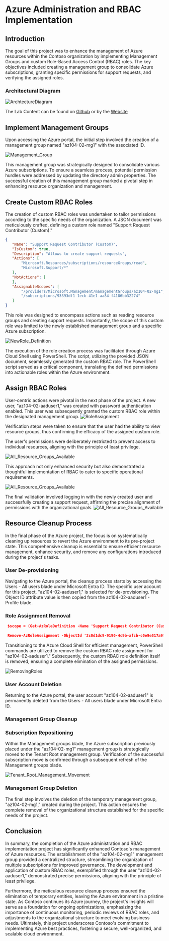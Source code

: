 

# Azure Administration and RBAC Implementation

## Introduction

The goal of this project was to enhance the management of Azure resources within the Contoso organization by implementing Management Groups and custom Role-Based Access Control (RBAC) roles. The key objectives included creating a management group to consolidate Azure subscriptions, granting specific permissions for support requests, and verifying the assigned roles.

### Architectural Diagram
![ArchtectureDiagram](../media/LAB_02a/01_General_Archecture.png)

The Lab Content can be found on [Github](https://github.com/MicrosoftLearning/AZ-104-MicrosoftAzureAdministrator/blob/master/Instructions/Labs/LAB_01-Manage_Entra_ID_Identities.md) or by the [Website](https://microsoftlearning.github.io/AZ-104-MicrosoftAzureAdministrator/)

## Implement Management Groups

Upon accessing the Azure portal, the initial step involved the creation of a management group named "az104-02-mg1" with the associated ID.

![Management_Group](../media/LAB_02a/03_First_management_Group_created.png)

 This management group was strategically designed to consolidate various Azure subscriptions. To ensure a seamless process, potential permission hurdles were addressed by updating the directory admin properties. The successful creation of this management group marked a pivotal step in enhancing resource organization and management.

## Create Custom RBAC Roles

The creation of custom RBAC roles was undertaken to tailor permissions according to the specific needs of the organization. A JSON document was meticulously crafted, defining a custom role named "Support Request Contributor (Custom)." 

```JSON
{
   "Name": "Support Request Contributor (Custom)",
   "IsCustom": true,
   "Description": "Allows to create support requests",
   "Actions": [
       "Microsoft.Resources/subscriptions/resourceGroups/read",
       "Microsoft.Support/*"
   ],
   "NotActions": [
   ],
   "AssignableScopes": [
       "/providers/Microsoft.Management/managementGroups/az104-02-mg1",
       "/subscriptions/93393df1-1ecb-41e1-aa84-f4186bb32274"
   ]
}

```
This role was designed to encompass actions such as reading resource groups and creating support requests. Importantly, the scope of this custom role was limited to the newly established management group and a specific Azure subscription.

![NewRole_Definition](../media/LAB_02a/05_NewRole_Definition_Created.png)

The execution of the role creation process was facilitated through Azure Cloud Shell using PowerShell. The script, utilizing the provided JSON document, seamlessly generated the custom RBAC role. The PowerShell script served as a critical component, translating the defined permissions into actionable roles within the Azure environment.

## Assign RBAC Roles
User-centric actions were pivotal in the next phase of the project. A new user, "az104-02-aaduser1," was created with password authentication enabled. This user was subsequently granted the custom RBAC role within the designated management group. 
![RoleAssignment](../media/LAB_02a/06_RoleAssignment.png)

Verification steps were taken to ensure that the user had the ability to view resource groups, thus confirming the efficacy of the assigned custom role.

The user's permissions were deliberately restricted to prevent access to individual resources, aligning with the principle of least privilege. 

![All_Resource_Groups_Available](../media/LAB_02a/07_All_Resource_Groups_Available_To_User.png)

This approach not only enhanced security but also demonstrated a thoughtful implementation of RBAC to cater to specific operational requirements. 

![All_Resource_Groups_Available](../media/LAB_02a/08_No_Resources_available_to_user.png)


The final validation involved logging in with the newly created user and successfully creating a support request, affirming the precise alignment of permissions with the organizational goals.
![All_Resource_Groups_Available](../media/LAB_02a/10_Ability_to_Request_For_Support.png)

## Resource Cleanup Process

In the final phase of the Azure project, the focus is on systematically cleaning up resources to revert the Azure environment to its pre-project state. This comprehensive cleanup is essential to ensure efficient resource management, enhance security, and remove any configurations introduced during the project's tasks.

### User De-provisioning

Navigating to the Azure portal, the cleanup process starts by accessing the Users - All users blade under Microsoft Entra ID. The specific user account for this project, "az104-02-aaduser1," is selected for de-provisioning. The Object ID attribute value is then copied from the az104-02-aaduser1 - Profile blade.

### Role Assignment Removal

```JSON
 $scope = (Get-AzRoleDefinition -Name 'Support Request Contributor (Custom)').AssignableScopes | Where-Object {$_ -like '*managementgroup*'}
    
 Remove-AzRoleAssignment -ObjectId '2c0d1dc9-9190-4c9b-afcb-c0e9e817a9f7' -RoleDefinitionName 'Support Request Contributor (Custom)' -Scope $scope
```

Transitioning to the Azure Cloud Shell for efficient management, PowerShell commands are utilized to remove the custom RBAC role assignment for "az104-02-aaduser1." Subsequently, the custom RBAC role definition itself is removed, ensuring a complete elimination of the assigned permissions.

![RemovingRoles](../media/LAB_02a/11_RemovingRoles.png)

### User Account Deletion

Returning to the Azure portal, the user account "az104-02-aaduser1" is permanently deleted from the Users - All users blade under Microsoft Entra ID.

### Management Group Cleanup

### Subscription Repositioning

Within the Management groups blade, the Azure subscription previously placed under the "az104-02-mg1" management group is strategically moved to the Tenant Root management group. Verification of the successful subscription move is confirmed through a subsequent refresh of the Management groups blade.

![Tenant_Root_Management_Movement](../media/LAB_02a/12_Tenant_Root_Management_Movement.png)

### Management Group Deletion

The final step involves the deletion of the temporary management group, "az104-02-mg1," created during the project. This action ensures the complete removal of the organizational structure established for the specific needs of the project.

## Conclusion

In summary, the completion of the Azure administration and RBAC implementation project has significantly enhanced Contoso's management of Azure resources. The establishment of the "az104-02-mg1" management group provided a centralized structure, streamlining the organization of multiple subscriptions for improved governance. The development and application of custom RBAC roles, exemplified through the user "az104-02-aaduser1," demonstrated precise permissions, aligning with the principle of least privilege.

Furthermore, the meticulous resource cleanup process ensured the elimination of temporary entities, leaving the Azure environment in a pristine state. As Contoso continues its Azure journey, the project's insights will serve as a foundation for ongoing optimizations, emphasizing the importance of continuous monitoring, periodic reviews of RBAC roles, and adjustments to the organizational structure to meet evolving business needs. Ultimately, this project underscores Contoso's commitment to implementing Azure best practices, fostering a secure, well-organized, and scalable cloud environment.

